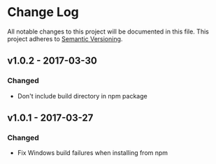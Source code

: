 # Change Log

All notable changes to this project will be documented in this file.
This project adheres to [Semantic Versioning](http://semver.org/).

## v1.0.2 - 2017-03-30

### Changed

- Don't include build directory in npm package

## v1.0.1 - 2017-03-27

### Changed

- Fix Windows build failures when installing from npm
